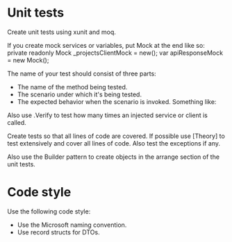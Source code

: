 # Unit tests
Create unit tests using xunit and moq.
 
If you create mock services or variables, put Mock at the end like so:
private readonly Mock<IProjectsClient> _projectsClientMock = new();
var apiResponseMock = new Mock<IApiResponse>();
 
The name of your test should consist of three parts:
- The name of the method being tested.
- The scenario under which it's being tested.
- The expected behavior when the scenario is invoked.
Something like: <method name>_<scenario>_<expected behavior>
 
Also use .Verify to test how many times an injected service or client is called.
 
Create tests so that all lines of code are covered.
If possible use [Theory] to test extensively and cover all lines of code. Also test the exceptions if any.

Also use the Builder pattern to create objects in the arrange section of the unit tests.

# Code style
Use the following code style:
- Use the Microsoft naming convention.
- Use record structs for DTOs.
